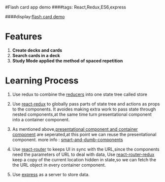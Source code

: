 #Flash card app demo
####tags: React,Redux,ES6,express

####display:[flash card demo](https://flashcard-app-alok.herokuapp.com/)
# Features
1. **Create decks and cards**
1. **Search cards in a deck**
1. **Study Mode applied the method of spaced repetition**

# Learning Process
1. Use redux to combine the [reducers](https://github.com/Aloklok/react/blob/master/flashcard-app/src/reducers.js) into one state tree called store

1. Use [react-redux](https://github.com/reactjs/react-redux) to globally pass parts of state tree and actions as props to the components.
It avoides making extra work to pass state through nested components,at the same time turn presentational component into a container component.

1. As mentioned above,[presentational component and container component](https://medium.com/@learnreact/container-components-c0e67432e005#.llyv729ol) are seperated,at this point we can reuse the presentational component.
more info : [smart-and-dumb-components](https://medium.com/@dan_abramov/smart-and-dumb-components-7ca2f9a7c7d0#.b74468pn0)

1. Use [react-router](https://github.com/ReactTraining/react-router) to keeps UI in sync with the URL,since the components need the parameters of URL to deal with data,
Use [react-router-redux](https://github.com/reactjs/react-router-redux) keep a copy of the current location hidden in state,so we can fetch the the URL object in every container component.

1. Use [express](http://expressjs.com/) as a server to store data. 
